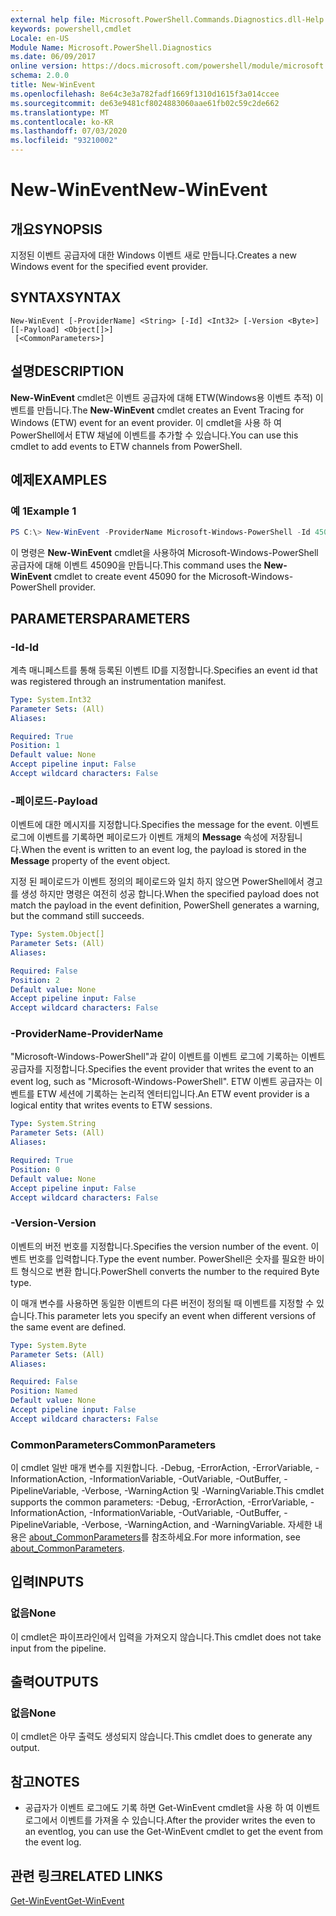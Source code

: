 ```yaml
---
external help file: Microsoft.PowerShell.Commands.Diagnostics.dll-Help.xml
keywords: powershell,cmdlet
Locale: en-US
Module Name: Microsoft.PowerShell.Diagnostics
ms.date: 06/09/2017
online version: https://docs.microsoft.com/powershell/module/microsoft.powershell.diagnostics/new-winevent?view=powershell-7&WT.mc_id=ps-gethelp
schema: 2.0.0
title: New-WinEvent
ms.openlocfilehash: 8e64c3e3a782fadf1669f1310d1615f3a014ccee
ms.sourcegitcommit: de63e9481cf8024883060aae61fb02c59c2de662
ms.translationtype: MT
ms.contentlocale: ko-KR
ms.lasthandoff: 07/03/2020
ms.locfileid: "93210002"
---
```

# <span data-ttu-id="74680-103">New-WinEvent</span><span class="sxs-lookup"><span data-stu-id="74680-103">New-WinEvent</span></span>

## <span data-ttu-id="74680-104">개요</span><span class="sxs-lookup"><span data-stu-id="74680-104">SYNOPSIS</span></span>
<span data-ttu-id="74680-105">지정된 이벤트 공급자에 대한 Windows 이벤트 새로 만듭니다.</span><span class="sxs-lookup"><span data-stu-id="74680-105">Creates a new Windows event for the specified event provider.</span></span>

## <span data-ttu-id="74680-106">SYNTAX</span><span class="sxs-lookup"><span data-stu-id="74680-106">SYNTAX</span></span>

```
New-WinEvent [-ProviderName] <String> [-Id] <Int32> [-Version <Byte>] [[-Payload] <Object[]>]
 [<CommonParameters>]
```

## <span data-ttu-id="74680-107">설명</span><span class="sxs-lookup"><span data-stu-id="74680-107">DESCRIPTION</span></span>

<span data-ttu-id="74680-108">**New-WinEvent** cmdlet은 이벤트 공급자에 대해 ETW(Windows용 이벤트 추적) 이벤트를 만듭니다.</span><span class="sxs-lookup"><span data-stu-id="74680-108">The **New-WinEvent** cmdlet creates an Event Tracing for Windows (ETW) event for an event provider.</span></span>
<span data-ttu-id="74680-109">이 cmdlet을 사용 하 여 PowerShell에서 ETW 채널에 이벤트를 추가할 수 있습니다.</span><span class="sxs-lookup"><span data-stu-id="74680-109">You can use this cmdlet to add events to ETW channels from PowerShell.</span></span>

## <span data-ttu-id="74680-110">예제</span><span class="sxs-lookup"><span data-stu-id="74680-110">EXAMPLES</span></span>

### <span data-ttu-id="74680-111">예 1</span><span class="sxs-lookup"><span data-stu-id="74680-111">Example 1</span></span>

```powershell
PS C:\> New-WinEvent -ProviderName Microsoft-Windows-PowerShell -Id 45090 -Payload @("Workflow", "Running")
```

<span data-ttu-id="74680-112">이 명령은 **New-WinEvent** cmdlet을 사용하여 Microsoft-Windows-PowerShell 공급자에 대해 이벤트 45090을 만듭니다.</span><span class="sxs-lookup"><span data-stu-id="74680-112">This command uses the **New-WinEvent** cmdlet to create event 45090 for the Microsoft-Windows-PowerShell provider.</span></span>

## <span data-ttu-id="74680-113">PARAMETERS</span><span class="sxs-lookup"><span data-stu-id="74680-113">PARAMETERS</span></span>

### <span data-ttu-id="74680-114">-Id</span><span class="sxs-lookup"><span data-stu-id="74680-114">-Id</span></span>

<span data-ttu-id="74680-115">계측 매니페스트를 통해 등록된 이벤트 ID를 지정합니다.</span><span class="sxs-lookup"><span data-stu-id="74680-115">Specifies an event id that was registered through an instrumentation manifest.</span></span>

```yaml
Type: System.Int32
Parameter Sets: (All)
Aliases:

Required: True
Position: 1
Default value: None
Accept pipeline input: False
Accept wildcard characters: False
```

### <span data-ttu-id="74680-116">-페이로드</span><span class="sxs-lookup"><span data-stu-id="74680-116">-Payload</span></span>

<span data-ttu-id="74680-117">이벤트에 대한 메시지를 지정합니다.</span><span class="sxs-lookup"><span data-stu-id="74680-117">Specifies the message for the event.</span></span> <span data-ttu-id="74680-118">이벤트 로그에 이벤트를 기록하면 페이로드가 이벤트 개체의 **Message** 속성에 저장됩니다.</span><span class="sxs-lookup"><span data-stu-id="74680-118">When the event is written to an event log, the payload is stored in the **Message** property of the event object.</span></span>

<span data-ttu-id="74680-119">지정 된 페이로드가 이벤트 정의의 페이로드와 일치 하지 않으면 PowerShell에서 경고를 생성 하지만 명령은 여전히 성공 합니다.</span><span class="sxs-lookup"><span data-stu-id="74680-119">When the specified payload does not match the payload in the event definition, PowerShell generates a warning, but the command still succeeds.</span></span>

```yaml
Type: System.Object[]
Parameter Sets: (All)
Aliases:

Required: False
Position: 2
Default value: None
Accept pipeline input: False
Accept wildcard characters: False
```

### <span data-ttu-id="74680-120">-ProviderName</span><span class="sxs-lookup"><span data-stu-id="74680-120">-ProviderName</span></span>

<span data-ttu-id="74680-121">"Microsoft-Windows-PowerShell"과 같이 이벤트를 이벤트 로그에 기록하는 이벤트 공급자를 지정합니다.</span><span class="sxs-lookup"><span data-stu-id="74680-121">Specifies the event provider that writes the event to an event log, such as "Microsoft-Windows-PowerShell".</span></span> <span data-ttu-id="74680-122">ETW 이벤트 공급자는 이벤트를 ETW 세션에 기록하는 논리적 엔터티입니다.</span><span class="sxs-lookup"><span data-stu-id="74680-122">An ETW event provider is a logical entity that writes events to ETW sessions.</span></span>

```yaml
Type: System.String
Parameter Sets: (All)
Aliases:

Required: True
Position: 0
Default value: None
Accept pipeline input: False
Accept wildcard characters: False
```

### <span data-ttu-id="74680-123">-Version</span><span class="sxs-lookup"><span data-stu-id="74680-123">-Version</span></span>

<span data-ttu-id="74680-124">이벤트의 버전 번호를 지정합니다.</span><span class="sxs-lookup"><span data-stu-id="74680-124">Specifies the version number of the event.</span></span> <span data-ttu-id="74680-125">이벤트 번호를 입력합니다.</span><span class="sxs-lookup"><span data-stu-id="74680-125">Type the event number.</span></span> <span data-ttu-id="74680-126">PowerShell은 숫자를 필요한 바이트 형식으로 변환 합니다.</span><span class="sxs-lookup"><span data-stu-id="74680-126">PowerShell converts the number to the required Byte type.</span></span>

<span data-ttu-id="74680-127">이 매개 변수를 사용하면 동일한 이벤트의 다른 버전이 정의될 때 이벤트를 지정할 수 있습니다.</span><span class="sxs-lookup"><span data-stu-id="74680-127">This parameter lets you specify an event when different versions of the same event are defined.</span></span>

```yaml
Type: System.Byte
Parameter Sets: (All)
Aliases:

Required: False
Position: Named
Default value: None
Accept pipeline input: False
Accept wildcard characters: False
```

### <span data-ttu-id="74680-128">CommonParameters</span><span class="sxs-lookup"><span data-stu-id="74680-128">CommonParameters</span></span>

<span data-ttu-id="74680-129">이 cmdlet 일반 매개 변수를 지원합니다. -Debug, -ErrorAction, -ErrorVariable, -InformationAction, -InformationVariable, -OutVariable, -OutBuffer, -PipelineVariable, -Verbose, -WarningAction 및 -WarningVariable.</span><span class="sxs-lookup"><span data-stu-id="74680-129">This cmdlet supports the common parameters: -Debug, -ErrorAction, -ErrorVariable, -InformationAction, -InformationVariable, -OutVariable, -OutBuffer, -PipelineVariable, -Verbose, -WarningAction, and -WarningVariable.</span></span> <span data-ttu-id="74680-130">자세한 내용은 [about_CommonParameters](https://go.microsoft.com/fwlink/?LinkID=113216)를 참조하세요.</span><span class="sxs-lookup"><span data-stu-id="74680-130">For more information, see [about_CommonParameters](https://go.microsoft.com/fwlink/?LinkID=113216).</span></span>

## <span data-ttu-id="74680-131">입력</span><span class="sxs-lookup"><span data-stu-id="74680-131">INPUTS</span></span>

### <span data-ttu-id="74680-132">없음</span><span class="sxs-lookup"><span data-stu-id="74680-132">None</span></span>

<span data-ttu-id="74680-133">이 cmdlet은 파이프라인에서 입력을 가져오지 않습니다.</span><span class="sxs-lookup"><span data-stu-id="74680-133">This cmdlet does not take input from the pipeline.</span></span>

## <span data-ttu-id="74680-134">출력</span><span class="sxs-lookup"><span data-stu-id="74680-134">OUTPUTS</span></span>

### <span data-ttu-id="74680-135">없음</span><span class="sxs-lookup"><span data-stu-id="74680-135">None</span></span>

<span data-ttu-id="74680-136">이 cmdlet은 아무 출력도 생성되지 않습니다.</span><span class="sxs-lookup"><span data-stu-id="74680-136">This cmdlet does to generate any output.</span></span>

## <span data-ttu-id="74680-137">참고</span><span class="sxs-lookup"><span data-stu-id="74680-137">NOTES</span></span>

* <span data-ttu-id="74680-138">공급자가 이벤트 로그에도 기록 하면 Get-WinEvent cmdlet을 사용 하 여 이벤트 로그에서 이벤트를 가져올 수 있습니다.</span><span class="sxs-lookup"><span data-stu-id="74680-138">After the provider writes the even to an eventlog, you can use the Get-WinEvent cmdlet to get the event from the event log.</span></span>

## <span data-ttu-id="74680-139">관련 링크</span><span class="sxs-lookup"><span data-stu-id="74680-139">RELATED LINKS</span></span>

[<span data-ttu-id="74680-140">Get-WinEvent</span><span class="sxs-lookup"><span data-stu-id="74680-140">Get-WinEvent</span></span>](Get-WinEvent.md)
